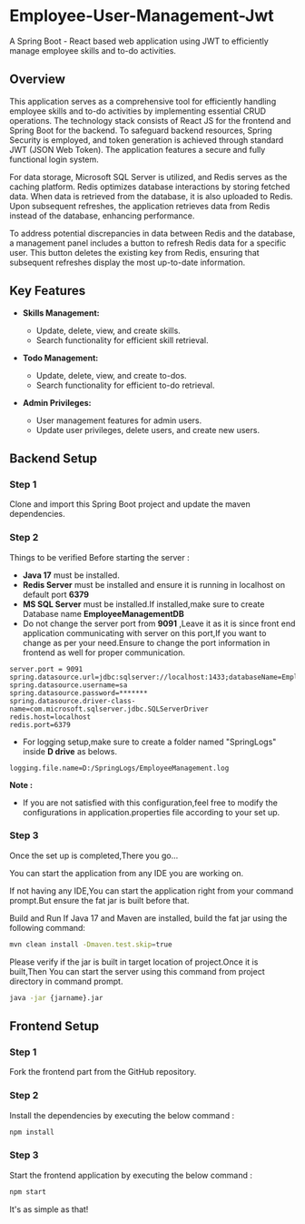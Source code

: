 # Employee-User-Management-Jwt

A Spring Boot - React based web application using JWT to efficiently manage employee skills and to-do activities.

## Overview

This application serves as a comprehensive tool for efficiently handling employee skills and to-do activities by implementing essential CRUD operations. The technology stack consists of React JS for the frontend and Spring Boot for the backend. To safeguard backend resources, Spring Security is employed, and token generation is achieved through standard JWT (JSON Web Token). The application features a secure and fully functional login system.

For data storage, Microsoft SQL Server is utilized, and Redis serves as the caching platform. Redis optimizes database interactions by storing fetched data. When data is retrieved from the database, it is also uploaded to Redis. Upon subsequent refreshes, the application retrieves data from Redis instead of the database, enhancing performance.

To address potential discrepancies in data between Redis and the database, a management panel includes a button to refresh Redis data for a specific user. This button deletes the existing key from Redis, ensuring that subsequent refreshes display the most up-to-date information.

## Key Features

- **Skills Management:**
  - Update, delete, view, and create skills.
  - Search functionality for efficient skill retrieval.

- **Todo Management:**
  - Update, delete, view, and create to-dos.
  - Search functionality for efficient to-do retrieval.

- **Admin Privileges:**
  - User management features for admin users.
  - Update user privileges, delete users, and create new users.

## Backend Setup

### Step 1

Clone and import this Spring Boot project and update the maven dependencies.

### Step 2

Things to be verified Before starting the server :

* **Java 17** must be installed.
* **Redis Server** must be installed and ensure it is running in localhost on default port **6379**
* **MS SQL Server** must be installed.If installed,make sure to create Database name **EmployeeManagementDB**
* Do not change the server port from **9091** ,Leave it as it is since front end application communicating with server on this port,If you want to change as per your need.Ensure to change the port information in frontend as well for proper communication.

```properties
server.port = 9091
spring.datasource.url=jdbc:sqlserver://localhost:1433;databaseName=EmployeeManagementDB;encrypt=true;trustServerCertificate=true;
spring.datasource.username=sa
spring.datasource.password=*******
spring.datasource.driver-class-name=com.microsoft.sqlserver.jdbc.SQLServerDriver
redis.host=localhost
redis.port=6379
```
* For logging setup,make sure to create a folder named "SpringLogs" inside **D drive** as belows.

```properties
logging.file.name=D:/SpringLogs/EmployeeManagement.log
```

**Note :**
 - If you are not satisfied with this configuration,feel free to modify the configurations in application.properties file according to your set up.


 ### Step 3 

 Once the set up is completed,There you go...

 You can start the application from any IDE you are working on.

 If not having any IDE,You can start the application right from your command prompt.But ensure the fat jar is built before that.
 
Build and Run
If Java 17 and Maven are installed, build the fat jar using the following command:

```bash
mvn clean install -Dmaven.test.skip=true
```
Please verify if the jar is built in target location of project.Once it is built,Then You can start the server using this command from project directory in command prompt.

```bash
java -jar {jarname}.jar
```

## Frontend Setup

### Step 1

Fork the frontend part from the GitHub repository.

### Step 2

Install the dependencies by executing the below command :

```bash
npm install
```

### Step 3

Start the frontend application by executing the below command :

```bash
npm start
```

It's as simple as that!
